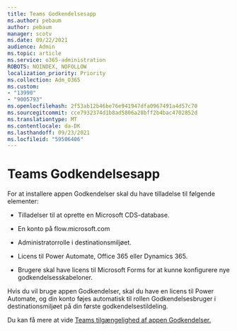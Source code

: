 ```yaml
---
title: Teams Godkendelsesapp
ms.author: pebaum
author: pebaum
manager: scotv
ms.date: 09/22/2021
audience: Admin
ms.topic: article
ms.service: o365-administration
ROBOTS: NOINDEX, NOFOLLOW
localization_priority: Priority
ms.collection: Adm_O365
ms.custom:
- "13990"
- "9005793"
ms.openlocfilehash: 2f53ab12b46be76e941947dfa0967491a4d57c70
ms.sourcegitcommit: cce7932374d1b8ad5806a28bff2b4bac4702852d
ms.translationtype: MT
ms.contentlocale: da-DK
ms.lasthandoff: 09/23/2021
ms.locfileid: "59506406"
---
```

# <a name="teams-approvals-app"></a>Teams Godkendelsesapp

For at installere appen Godkendelser skal du have tilladelse til følgende elementer:

- Tilladelser til at oprette en Microsoft CDS-database.

- En konto på flow.microsoft.com

- Administratorrolle i destinationsmiljøet.

- Licens til Power Automate, Office 365 eller Dynamics 365.

- Brugere skal have licens til Microsoft Forms for at kunne konfigurere nye godkendelsesskabeloner.

Hvis du vil bruge appen Godkendelser, skal du have en licens til Power Automate, og din konto føjes automatisk til rollen Godkendelsesbruger i destinationsmiljøet på din første godkendelsestildeling.

Du kan få mere at vide [Teams tilgængelighed af appen Godkendelser.](https://docs.microsoft.com/microsoftteams/approval-admin)